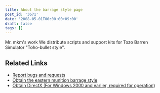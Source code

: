 ```yaml
---
title: About the barrage style page
post_id: '3671'
date: '2008-05-01T00:00:00+09:00'
draft: false
tags: []
---
```


Mr. mkm's work We distribute scripts and support kits for Tozo Barren Simulator "Toho-bullet style".

## Related Links

*   [Report bugs and requests](https://twitter.com/danmaq)
*   [Obtain the eastern munition barrage style](http://www.geocities.co.jp/SiliconValley-Oakland/9951/)
*   [Obtain DirectX (For Windows 2000 and earlier, required for operation)](http://www.microsoft.com/japan/windows/directx/)